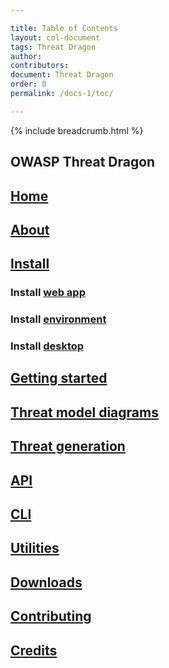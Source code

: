 ```yaml
---

title: Table of Contents
layout: col-document
tags: Threat Dragon
author:
contributors:
document: Threat Dragon
order: 0
permalink: /docs-1/toc/

---
```


{% include breadcrumb.html %}
## OWASP Threat Dragon

## [Home](home.md)

## [About](about.md)

## [Install](install/install.md)

### Install [web app](install/install-webapp.md)

### Install [environment](install/setup-env.md)

### Install [desktop](install/install-desktop.md)

## [Getting started](getting-started.md)

## [Threat model diagrams](threat-model-diagrams.md)

## [Threat generation](threat-generation.md)

## [API](api.md)

## [CLI](cli.md)

## [Utilities](utilities.md)

## [Downloads](downloads.md)

## [Contributing](contributing.md)

## [Credits](credits.md)

